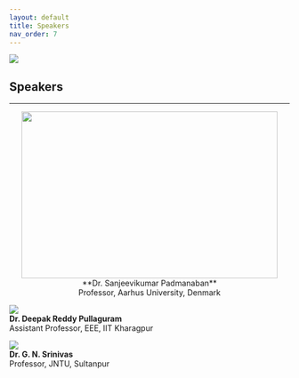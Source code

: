 ```yaml
---
layout: default
title: Speakers
nav_order: 7
---
```

![](../../assets/images/bg_windmill.jpg)
## Speakers
---
<p align="center">
  <img width="460" height="300" src="../../assets/images/speaker1.jpg"><br>
**Dr. Sanjeevikumar Padmanaban**<br>
Professor, Aarhus University, Denmark<br>

![](../../assets/images/speaker2.jpg)<br>
**Dr. Deepak Reddy Pullaguram**<br>
Assistant Professor, EEE, IIT Kharagpur<br>

![](../../assets/images/speaker3.jpg)<br>
**Dr. G. N. Srinivas**<br>
Professor, JNTU, Sultanpur<br>
</p>